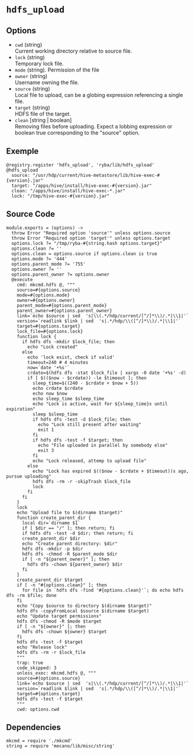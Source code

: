 
# `hdfs_upload`

## Options

-   `cwd` (string)    
    Current working directory relative to source file.   
-   `lock` (string)   
    Temporary lock file.   
-   `mode` (string).
    Permission of the file
-   `owner` (string)    
    Username owning the file.   
-   `source` (string)   
    Local file to upload, can be a globing expression referencing a single file.   
-   `target` (string)   
    HDFS file of the target.   
-   `clean` [string | boolean]   
    Removing files before uploading. Expect a lobbing expression or boolean true
    corresponding to the "source" option.   

## Exemple

```
@registry.register 'hdfs_upload', 'ryba/lib/hdfs_upload'
@hdfs_upload
  source: "/usr/hdp/current/hive-metastore/lib/hive-exec-#{version}.jar"
  target: "/apps/hive/install/hive-exec-#{version}.jar"
  clean: "/apps/hive/install/hive-exec-*.jar"
  lock: "/tmp/hive-exec-#{version}.jar"
```

## Source Code

    module.exports = (options) ->
      throw Error "Required option 'source'" unless options.source
      throw Error "Required option 'target'" unless options.target
      options.lock ?= "/tmp/ryba-#{string.hash options.target}"
      options.clean ?= ''
      options.clean = options.source if options.clean is true
      options.mode ?= '444'
      options.parent_mode ?= '755'
      options.owner ?= ''
      options.parent_owner ?= options.owner
      @execute
        cmd: mkcmd.hdfs @, """
        source=#{options.source}
        mode=#{options.mode}
        owner=#{options.owner}
        parent_mode=#{options.parent_mode}
        parent_owner=#{options.parent_owner}
        link=`echo $source | sed  's|\\(.*/hdp/current/[^/]*\\)/.*|\\1|'`
        version=`readlink $link | sed  's|.*/hdp/\\([^/]*\\)/.*|\\1|'`
        target=#{options.target}
        lock_file=#{options.lock}
        function lock {
          if hdfs dfs -mkdir $lock_file; then
            echo "Lock created"
          else
            echo 'lock exist, check if valid'
            timeout=240 # 4 minutes
            now=`date '+%s'`
            crdate=$(hdfs dfs -stat $lock_file | xargs -0 date '+%s' -d)
            if [ $(($now - $crdate)) -le $timeout ]; then
              sleep_time=$((240 - $crdate + $now + 5))
              echo crdate $crdate
              echo now $now
              echo sleep_time $sleep_time
              echo "Lock is active, wait for ${sleep_time}s until expiration"
              sleep $sleep_time
              if hdfs dfs -test -d $lock_file; then
                echo "Lock still present after waiting"
                exit 1
              fi
              if hdfs dfs -test -f $target; then
                echo "File uploaded in parallel by somebody else"
                exit 3
              fi
              echo "Lock released, attemp to upload file"
            else
              echo "Lock has expired $(($now - $crdate + $timeout))s ago, pursue uploading"
              hdfs dfs -rm -r -skipTrash $lock_file
              lock
            fi
          fi
        }
        lock
        echo "Upload file to $(dirname $target)"
        function create_parent_dir {
          local dir=`dirname $1`
          if [ $dir == "/" ]; then return; fi
          if hdfs dfs -test -d $dir; then return; fi
          create_parent_dir $dir
          echo "Create parent directory: $dir"
          hdfs dfs -mkdir -p $dir
          hdfs dfs -chmod -R $parent_mode $dir
          if [ -n "${parent_owner}" ]; then
            hdfs dfs -chown ${parent_owner} $dir
          fi
        }
        create_parent_dir $target
        if [ -n "#{options.clean}" ]; then
          for file in `hdfs dfs -find '#{options.clean}'`; do echo hdfs dfs -rm $file; done
        fi
        echo "Copy $source to directory $(dirname $target)"
        hdfs dfs -copyFromLocal $source $(dirname $target)
        echo "Update target permissions"
        hdfs dfs -chmod -R $mode $target
        if [ -n "${owner}" ]; then
          hdfs dfs -chown ${owner} $target
        fi
        hdfs dfs -test -f $target
        echo "Release lock"
        hdfs dfs -rm -r $lock_file
        """
        trap: true
        code_skipped: 3
        unless_exec: mkcmd.hdfs @, """
        source=#{options.source}
        link=`echo $source | sed  's|\\(.*/hdp/current/[^/]*\\)/.*|\\1|'`
        version=`readlink $link | sed  's|.*/hdp/\\([^/]*\\)/.*|\\1|'`
        target=#{options.target}
        hdfs dfs -test -f $target
        """
        cwd: options.cwd

## Dependencies

    mkcmd = require './mkcmd'
    string = require 'mecano/lib/misc/string'
